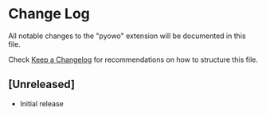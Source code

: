 # Change Log

All notable changes to the "pyowo" extension will be documented in this file.

Check [Keep a Changelog](http://keepachangelog.com/) for recommendations on how to structure this file.

## [Unreleased]

- Initial release